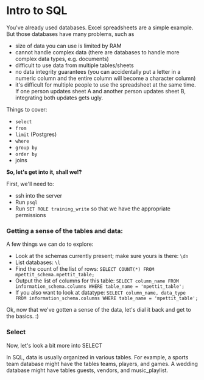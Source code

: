 # Intro to SQL

You've already used databases. Excel spreadsheets are a simple example. But those databases have many problems, such as 

* size of data you can use is limited by RAM
* cannot handle complex data (there are databases to handle more complex data types, e.g. documents)
* difficult to use data from multiple tables/sheets
* no data integrity guarantees (you can accidentally put a letter in a numeric column and the entire column will become a character column)
* it's difficult for multiple people to use the spreadsheet at the same time. If one person updates sheet A and another person updates sheet B, integrating both updates gets ugly.


Things to cover:

* `select`
* `from`
* `limit` (Postgres)
* `where`
* `group by`
* `order by`
* joins

**So, let's get into it, shall we!?**

First, we'll need to:

* ssh into the server
* Run  `psql`
* Run `SET ROLE training_write` so that we have the appropriate permissions

### Getting a sense of the tables and data:

A few things we can do to explore:

* Look at the schemas currently present; make sure yours is there: `\dn`
* List databases: `\l`
* Find the count of the list of rows:
  `SELECT COUNT(*) FROM mpettit_schema.mpettit_table;`
* Output the list of columns for this table:
  `SELECT column_name
   FROM information_schema.columns
   WHERE table_name = 'mpettit_table';`
* If you also want to look at datatype:
   `SELECT column_name, data_type
   FROM information_schema.columns
   WHERE table_name = 'mpettit_table';`
   
Ok, now that we've gotten a sense of the data, let's dial it back and get to the basics. :)

### Select
Now, let's look a bit more into SELECT

In SQL, data is usually organized in various tables. For example, a sports team database might have the tables teams, players, and games. A wedding database might have tables guests, vendors, and music_playlist.



